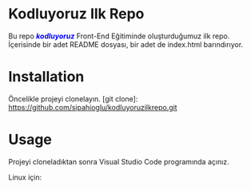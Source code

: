 # Kodluyoruz Ilk Repo
Bu repo _**<span style="color:blue">kodluyoruz</span>**_ Front-End Eğitiminde oluşturduğumuz ilk repo. İçerisinde bir adet README dosyası,
bir adet de index.html barındırıyor.

# Installation

Öncelikle projeyi clonelayın.
[git clone]: https://github.com/sipahioglu/kodluyoruzilkrepo.git

# Usage

Projeyi cloneladıktan sonra Visual Studio Code programında açınız.

Linux için:
